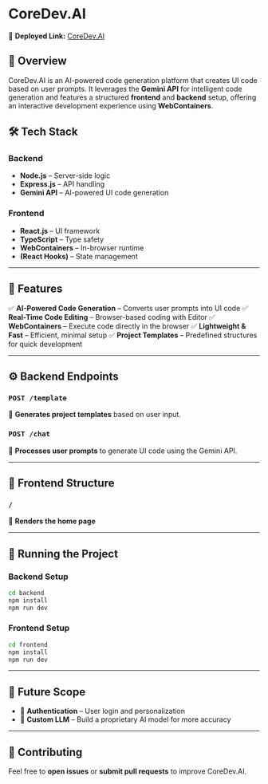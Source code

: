 # CoreDev.AI

🔗 **Deployed Link:** [CoreDev.AI](https://coredev-ai-pro-w8rr.vercel.app/)

## 🚀 Overview
CoreDev.AI is an AI-powered code generation platform that creates UI code based on user prompts. It leverages the **Gemini API** for intelligent code generation and features a structured **frontend** and **backend** setup, offering an interactive development experience using **WebContainers**.

## 🛠 Tech Stack

### **Backend**
- **Node.js** – Server-side logic
- **Express.js** – API handling
- **Gemini API** – AI-powered UI code generation

### **Frontend**
- **React.js** – UI framework 
- **TypeScript** – Type safety
- **WebContainers** – In-browser runtime
- **(React Hooks)** – State management

---

## 🌟 Features
✅ **AI-Powered Code Generation** – Converts user prompts into UI code
✅ **Real-Time Code Editing** – Browser-based coding with Editor
✅ **WebContainers** – Execute code directly in the browser
✅ **Lightweight & Fast** – Efficient, minimal setup
✅ **Project Templates** – Predefined structures for quick development

---

## ⚙️ Backend Endpoints

### `POST /template`
📌 **Generates project templates** based on user input.

### `POST /chat`
📌 **Processes user prompts** to generate UI code using the Gemini API.

---

## 🎨 Frontend Structure

### `/`
📌 **Renders the home page**

---

## 🚀 Running the Project

### **Backend Setup**
```sh
cd backend
npm install
npm run dev
```

### **Frontend Setup**
```sh
cd frontend
npm install
npm run dev
```

---

## 🔮 Future Scope
- 🔐 **Authentication** – User login and personalization
- 🤖 **Custom LLM** – Build a proprietary AI model for more accuracy

---

## 🤝 Contributing
Feel free to **open issues** or **submit pull requests** to improve CoreDev.AI.

